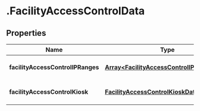 # .FacilityAccessControlData

## Properties

Name | Type | Description | Notes
------------ | ------------- | ------------- | -------------
**facilityAccessControlIPRanges** | [**Array&lt;FacilityAccessControlIPRangeData&gt;**](FacilityAccessControlIPRangeData.md) |  | [optional] [default to undefined]
**facilityAccessControlKiosk** | [**FacilityAccessControlKioskData**](FacilityAccessControlKioskData.md) |  | [optional] [default to undefined]

